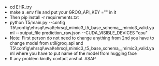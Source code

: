 * cd EHR_try
* make a .env file and put your GROQ_API_KEY ="" in it
* Then pip install -r requirements.txt
* python T5/main.py --config T5\config\ehrsql\eval\ehrsql_mimic3_t5_base_schema__mimic3_valid.yaml --output_file prediction_raw.json --CUDA_VISIBLE_DEVICES "cpu"
* Note: First person do not need to change anything from 2nd you have to change model from util/groq_api and T5\config\ehrsql\eval\ehrsql_mimic3_t5_base_schema__mimic3_valid.yaml where you have to put name of the model from hugging face
* If any problem kindly contact anshul. ASAP

